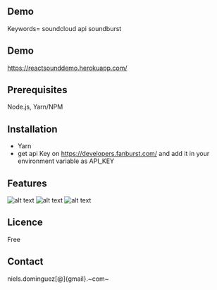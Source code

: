 ## Demo
Keywords= soundcloud api soundburst 

## Demo

https://reactsounddemo.herokuapp.com/

## Prerequisites

Node.js, Yarn/NPM

## Installation

- Yarn
- get api Key on https://developers.fanburst.com/ and add it in your environment variable as API_KEY

## Features

![alt text](http://oi64.tinypic.com/rc68og.jpg)
![alt text](http://oi67.tinypic.com/ddz5ok.jpg)
![alt text](http://oi67.tinypic.com/1zoz1oz.jpg)

## Licence

Free

## Contact

niels.dominguez[@]{gmail}.~com~
